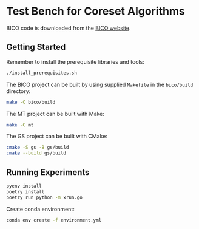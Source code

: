 # Test Bench for Coreset Algorithms

BICO code is downloaded from the [BICO website](https://ls2-www.cs.tu-dortmund.de/grav/en/bico#references).

## Getting Started

Remember to install the prerequisite libraries and tools:

```bash
./install_prerequisites.sh
```

The BICO project can be built by using supplied `Makefile` in the `bico/build` directory:

```bash
make -C bico/build
```

The MT project can be built with Make:

```bash
make -C mt
```

The GS project can be built with CMake:

```bash
cmake -S gs -B gs/build
cmake --build gs/build
```

## Running Experiments

```bash
pyenv install
poetry install
poetry run python -m xrun.go
```

Create conda environment:

```bash
conda env create -f environment.yml 
```
